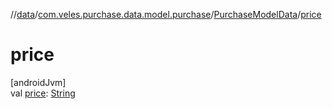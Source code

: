 //[data](../../../index.md)/[com.veles.purchase.data.model.purchase](../index.md)/[PurchaseModelData](index.md)/[price](price.md)

# price

[androidJvm]\
val [price](price.md): [String](https://kotlinlang.org/api/latest/jvm/stdlib/kotlin/-string/index.html)
